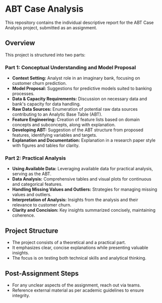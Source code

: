 # ABT Case Analysis

This repository contains the individual descriptive report for the ABT Case Analysis project, submitted as an assignment.

## Overview

This project is structured into two parts:

### Part 1: Conceptual Understanding and Model Proposal

- **Context Setting:** Analyst role in an imaginary bank, focusing on customer churn prediction.
- **Model Proposal:** Suggestions for predictive models suited to banking processes.
- **Data & Capacity Requirements:** Discussion on necessary data and bank's capacity for data handling.
- **Raw Data Sources:** Enumeration of potential raw data sources contributing to an Analytic Base Table (ABT).
- **Feature Engineering:** Creation of feature lists based on domain concepts and subconcepts, along with explanation.
- **Developing ABT:** Suggestion of the ABT structure from proposed features, identifying variables and targets.
- **Explanation and Documentation:** Explanation in a research paper style with figures and tables for clarity.

### Part 2: Practical Analysis

- **Using Available Data:** Leveraging available data for practical analysis, serving as the ABT.
- **Data Analysis:** Comprehensive tables and visual plots for continuous and categorical features.
- **Handling Missing Values and Outliers:** Strategies for managing missing values and outliers.
- **Interpretation of Analysis:** Insights from the analysis and their relevance to customer churn.
- **Clarity and Concision:** Key insights summarized concisely, maintaining coherence.

## Project Structure

- The project consists of a theoretical and a practical part.
- It emphasizes clear, concise explanations while presenting valuable insights.
- The focus is on testing both technical skills and analytical thinking.

## Post-Assignment Steps

- For any unclear aspects of the assignment, reach out via teams.
- Reference external material as per academic guidelines to ensure integrity.
